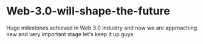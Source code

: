 # Web-3.0-will-shape-the-future
Huge milestones achieved in Web 3.0 industry and now we are approaching new and very important stage let's keep it up guys
